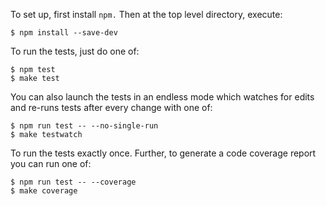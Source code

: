 To set up, first install `npm.`  Then at the top level directory, execute:

    $ npm install --save-dev

To run the tests, just do one of:

    $ npm test
    $ make test

You can also launch the tests in an endless mode which watches for edits and
re-runs tests after every change with one of:

    $ npm run test -- --no-single-run
    $ make testwatch

To run the tests exactly once.
Further, to generate a code coverage report you can run one of:

    $ npm run test -- --coverage
    $ make coverage
